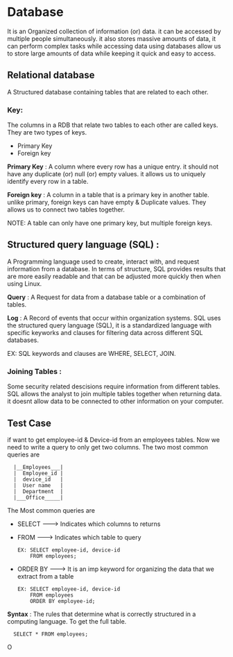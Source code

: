 # Database
It is an Organized collection of information (or) data. it can be accessed by multiple people simultaneously. it also stores massive amounts of data, it can perform complex tasks while accessing data using databases allow us to store large amounts of data while keeping it quick and easy to access.

## Relational database

A Structured database containing tables that are related to each other.

### Key: 

The columns in a RDB that relate two tables to each other are called keys. They are two types of keys.

  - Primary Key
  - Foreign key

**Primary Key** : A column where every row has a unique entry. it should not have any duplicate (or) null (or) empty values. it allows us to uniquely identify every row in a table.

**Foreign key** : A column in a table that is a primary key in another table. unlike primary, foreign keys can have empty & Duplicate values. They allows us to connect two tables together.

NOTE: A table can only have one primary key, but multiple foreign keys.

## Structured query language (SQL) :

A Programming language used to create, interact with, and request information from a database. In terms of structure, SQL provides results that are more easily readable and that can be adjusted more quickly then when using Linux.

**Query** : A Request for data from a database table or a combination of tables.

**Log** : A Record of events that occur within organization systems. SQL uses the structured query language (SQL), it is a standardized language with specific keyworks and clauses for filtering data across different SQL databases.

EX: SQL keywords and clauses are WHERE, SELECT, JOIN.

### Joining Tables : 

Some security related descisions require information from different tables. SQL allows the analyst to join multiple tables together when returning data. it doesnt allow data to be connected to other information on your computer.

## Test Case 
if want to get employee-id & Device-id from an employees tables. Now we need to write a query to only get two columns. The two most common queries are

      |__Employees___|
      |  Employee_id |
      |  device_id   |
      |  User name   |
      |  Department  |
      |___Office_____|

The Most common queries are
     
  - SELECT ---> Indicates which columns to returns
  - FROM ---> Indicates which table to query

        EX: SELECT employee-id, device-id
            FROM employees;
    
  - ORDER BY ---> It is an imp keyword for organizing the data that we extract from a table 

        EX: SELECT employee-id, device-id
            FROM employees
            ORDER BY employee-id;
    
**Syntax** : The rules that determine what is correctly structured in a computing language. To get the full table.

      SELECT * FROM employees;
O
      

